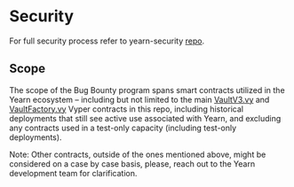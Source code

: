 # Security

For full security process refer to yearn-security [repo](https://github.com/yearn/yearn-security/blob/master/SECURITY.md).

## Scope

The scope of the Bug Bounty program spans smart contracts utilized in the Yearn ecosystem – including but not limited to the main [VaultV3.vy](https://github.com/yearn/yearn-vaults-v3/blob/master/contracts/VaultV3.vy) and [VaultFactory.vy](https://github.com/yearn/yearn-vaults-v3/blob/master/contracts/VaultV3.vy) Vyper contracts in this repo, including historical deployments that still see active use associated with Yearn, and excluding any contracts used in a test-only capacity (including test-only deployments).

Note: Other contracts, outside of the ones mentioned above, might be considered on a case by case basis, please, reach out to the Yearn development team for clarification.